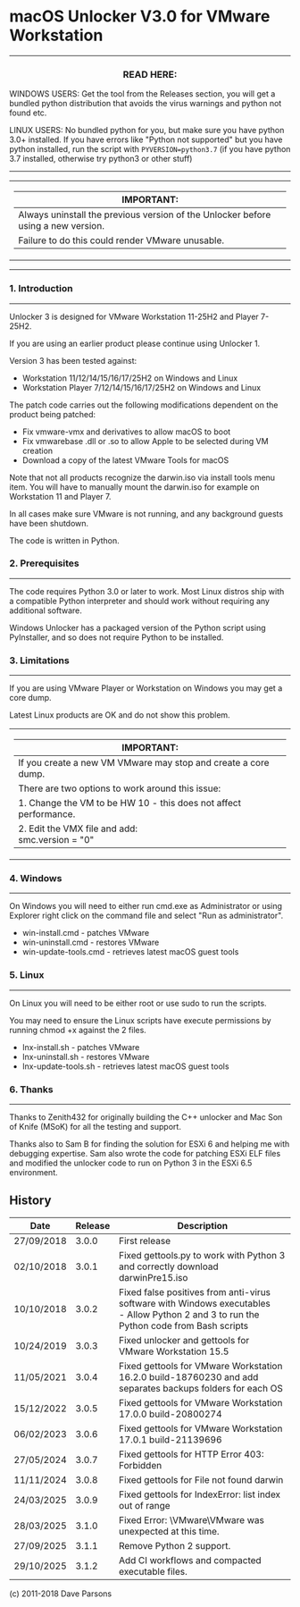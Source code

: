 macOS Unlocker V3.0 for VMware Workstation
==========================================

***
### <div align="center">READ HERE:</div>

WINDOWS USERS: Get the tool from the Releases section, you will get a bundled python distribution that avoids the virus warnings and python not found etc.

LINUX USERS: No bundled python for you, but make sure you have python 3.0+ installed. If you have errors like "Python not supported" but you have python installed, run the script with `PYVERSION=python3.7` (if you have python 3.7 installed, otherwise try python3 or other stuff)

***
<table align="center"><tr><td align="center" width="9999">

| IMPORTANT:
| ---
| Always uninstall the previous version of the Unlocker before using a new version.
| Failure to do this could render VMware unusable.

</td></tr></table>

***

### 1. Introduction
---------------

Unlocker 3 is designed for VMware Workstation 11-25H2 and Player 7-25H2.

If you are using an earlier product please continue using Unlocker 1.

Version 3 has been tested against:

* Workstation 11/12/14/15/16/17/25H2 on Windows and Linux
* Workstation Player 7/12/14/15/16/17/25H2 on Windows and Linux

The patch code carries out the following modifications dependent on the product
being patched:

* Fix vmware-vmx and derivatives to allow macOS to boot
* Fix vmwarebase .dll or .so to allow Apple to be selected during VM creation
* Download a copy of the latest VMware Tools for macOS

Note that not all products recognize the darwin.iso via install tools menu item.
You will have to manually mount the darwin.iso for example on Workstation 11 and Player 7.

In all cases make sure VMware is not running, and any background guests have
been shutdown.

The code is written in Python.

### 2. Prerequisites
----------------

The code requires Python 3.0 or later to work. Most Linux distros ship with a compatible
Python interpreter and should work without requiring any additional software.

Windows Unlocker has a packaged version of the Python script using PyInstaller, 
and so does not require Python to be installed.

### 3. Limitations
--------------

If you are using VMware Player or Workstation on Windows you may get a core dump.

Latest Linux products are OK and do not show this problem.

<table align="center"><tr><td align="center" width="9999">
   
| IMPORTANT:
| ---
| If you create a new VM VMware may stop and create a core dump.
| There are two options to work around this issue:
| 1. Change the VM to be HW 10 - this does not affect performance.
| 2. Edit the VMX file and add:<br/>smc.version = "0"
   
</td></tr></table>

### 4. Windows
----------
On Windows you will need to either run cmd.exe as Administrator or using
Explorer right click on the command file and select "Run as administrator".

- win-install.cmd - patches VMware
- win-uninstall.cmd - restores VMware
- win-update-tools.cmd - retrieves latest macOS guest tools

### 5. Linux
---------
On Linux you will need to be either root or use sudo to run the scripts.

You may need to ensure the Linux scripts have execute permissions
by running chmod +x against the 2 files.

- lnx-install.sh   - patches VMware
- lnx-uninstall.sh - restores VMware
- lnx-update-tools.sh - retrieves latest macOS guest tools
   
### 6. Thanks
---------

Thanks to Zenith432 for originally building the C++ unlocker and Mac Son of Knife
(MSoK) for all the testing and support.

Thanks also to Sam B for finding the solution for ESXi 6 and helping me with
debugging expertise. Sam also wrote the code for patching ESXi ELF files and
modified the unlocker code to run on Python 3 in the ESXi 6.5 environment.


History
-------

| Date | Release | Description
| --- | --- | ---
| 27/09/2018 | 3.0.0 | First release
| 02/10/2018 | 3.0.1 | Fixed gettools.py to work with Python 3 and correctly download darwinPre15.iso
| 10/10/2018 | 3.0.2 | Fixed false positives from anti-virus software with Windows executables<br/>- Allow Python 2 and 3 to run the Python code from Bash scripts
| 10/24/2019 | 3.0.3 | Fixed unlocker and gettools for VMware Workstation 15.5
| 11/05/2021 | 3.0.4 | Fixed gettools for VMware Workstation 16.2.0 build-18760230 and add separates backups folders for each OS
| 15/12/2022 | 3.0.5 | Fixed gettools for VMware Workstation 17.0.0 build-20800274
| 06/02/2023 | 3.0.6 | Fixed gettools for VMware Workstation 17.0.1 build-21139696
| 27/05/2024 | 3.0.7 | Fixed gettools for HTTP Error 403: Forbidden
| 11/11/2024 | 3.0.8 | Fixed gettools for File not found darwin
| 24/03/2025 | 3.0.9 | Fixed gettools for IndexError: list index out of range
| 28/03/2025 | 3.1.0 | Fixed Error: \VMware\VMware was unexpected at this time.
| 27/09/2025 | 3.1.1 | Remove Python 2 support.
| 29/10/2025 | 3.1.2 | Add CI workflows and compacted executable files.

(c) 2011-2018 Dave Parsons
